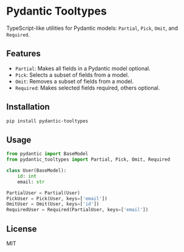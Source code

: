# Pydantic Tooltypes

TypeScript-like utilities for Pydantic models: `Partial`, `Pick`, `Omit`, and `Required`.

## Features

- `Partial`: Makes all fields in a Pydantic model optional.
- `Pick`: Selects a subset of fields from a model.
- `Omit`: Removes a subset of fields from a model.
- `Required`: Makes selected fields required, others optional.

## Installation

```bash
pip install pydantic-tooltypes
```

## Usage

```python
from pydantic import BaseModel
from pydantic_tooltypes import Partial, Pick, Omit, Required

class User(BaseModel):
    id: int
    email: str

PartialUser = Partial(User)
PickUser = Pick(User, keys=['email'])
OmitUser = Omit(User, keys=['id'])
RequiredUser = Required(PartialUser, keys=['email'])
```

## License

MIT
